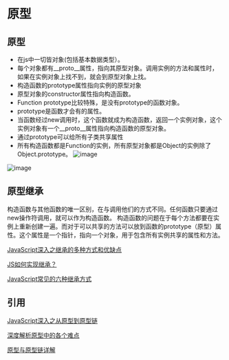 # 原型

## 原型
- 在js中一切皆对象(包括基本数据类型）。
- 每个对象都有__proto__属性，指向其原型对象。调用实例的方法和属性时，如果在实例对象上找不到，就会到原型对象上找。
- 构造函数的prototype属性指向实例的原型对象
- 原型对象的constructor属性指向构造函数。
- Function prototype比较特殊，是没有prototype的函数对象。
- prototype是函数才会有的属性。
- 当函数经过new调用时，这个函数就成为构造函数，返回一个实例对象，这个实例对象有一个__proto__属性指向构造函数的原型对象。
- 通过prototype可以给所有子类共享属性
- 所有构造函数都是Function的实例，所有原型对象都是Object的实例除了Object.prototype。
![image](https://github.com/mqyqingfeng/Blog/raw/master/Images/prototype5.png)

![image](https://user-images.githubusercontent.com/20981944/119314634-8dd46780-bca7-11eb-8729-6705c7c0fb9e.png)

## 原型继承

构造函数与其他函数的唯一区别，在与调用他们的方式不同。任何函数只要通过new操作符调用，就可以作为构造函数。
构造函数的问题在于每个方法都要在实例上重新创建一遍。而对于可以共享的方法可以放到函数的prototype（原型）属性。这个属性是一个指针，指向一个对象，用于包含所有实例共享的属性和方法。

[JavaScript深入之继承的多种方式和优缺点](
https://github.com/mqyqingfeng/Blog/issues/16
)

[ JS如何实现继承？](http://47.98.159.95/my_blog/js-base/006.html)

[JavaScript常见的六种继承方式](https://github.com/ljianshu/Blog/issues/20)
## 引用

[JavaScript深入之从原型到原型链](
https://github.com/mqyqingfeng/Blog/issues/2)

[深度解析原型中的各个难点](https://github.com/KieSun/Dream/issues/2)

[原型与原型链详解](https://github.com/ljianshu/Blog/issues/18)
